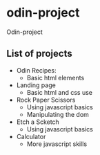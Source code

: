 # odin-project
Odin-project

## List of projects

- Odin Recipes:
    - Basic html elements
- Landing page
    - Basic html and css use
- Rock Paper Scissors
    - Using javascript basics
    - Manipulating the dom
- Etch a Scketch
    - Using javascript basics
- Calculator
    - More javascript skills

